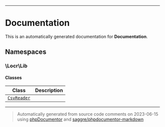 
***

# Documentation



This is an automatically generated documentation for **Documentation**.


## Namespaces


### \Locr\Lib

#### Classes

| Class | Description |
|-------|-------------|
| [`CsvReader`](./classes/Locr/Lib/CsvReader.md) | |




***
> Automatically generated from source code comments on 2023-06-15 using [phpDocumentor](http://www.phpdoc.org/) and [saggre/phpdocumentor-markdown](https://github.com/Saggre/phpDocumentor-markdown)
